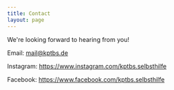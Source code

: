 ```yaml
---
title: Contact
layout: page
---
```


We're looking forward to hearing from you!

Email: <a href="mailto:mail@kptbs.de">mail@kptbs.de</a>

Instagram: <a href="https://www.instagram.com/kptbs.selbsthilfe">https://www.instagram.com/kptbs.selbsthilfe</a>

Facebook: <a href="https://www.facebook.com/kptbs.selbsthilfe">https://www.facebook.com/kptbs.selbsthilfe</a>
